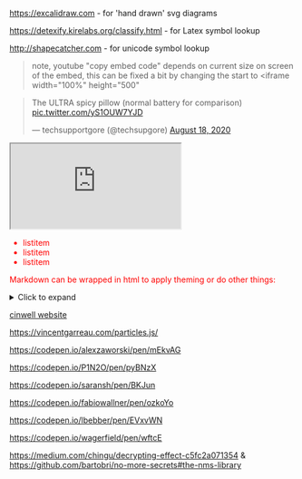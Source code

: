 https://excalidraw.com - for 'hand drawn' svg diagrams

https://detexify.kirelabs.org/classify.html - for Latex symbol lookup

http://shapecatcher.com - for unicode symbol lookup

> note, youtube "copy embed code" depends on current size on screen of the embed, this can be fixed a bit by changing the start to <iframe width="100%" height="500"


<blockquote class="twitter-tweet"><p lang="en" dir="ltr">The ULTRA spicy pillow (normal battery for comparison) <a href="https://t.co/yS1OUW7YJD">pic.twitter.com/yS1OUW7YJD</a></p>&mdash; techsupportgore (@techsupgore) <a href="https://twitter.com/techsupgore/status/1295762626899775488?ref_src=twsrc%5Etfw">August 18, 2020</a></blockquote> <script async src="https://platform.twitter.com/widgets.js" charset="utf-8"></script>

<iframe src="https://en.wikipedia.org/wiki/Webring" title="Basic iframe test, vcv"></iframe>



<div style='color: red'>

- listitem
- listitem
- listitem

Markdown can be wrapped in html to apply theming or do other things:

</div>


<details>
<summary>Click to expand</summary>

- Abc
- Abc

</details>



[cinwell website](https://en.wikipedia.org/wiki/Webring ':include :type=iframe width=100% height=400px')



<link href='https://fonts.googleapis.com/css?family=Cabin+Condensed:700' rel='stylesheet' type='text/css'>



https://vincentgarreau.com/particles.js/

https://codepen.io/alexzaworski/pen/mEkvAG

https://codepen.io/P1N2O/pen/pyBNzX

https://codepen.io/saransh/pen/BKJun

https://codepen.io/fabiowallner/pen/ozkoYo

https://codepen.io/lbebber/pen/EVxvWN

https://codepen.io/wagerfield/pen/wftcE

https://medium.com/chingu/decrypting-effect-c5fc2a071354 & https://github.com/bartobri/no-more-secrets#the-nms-library